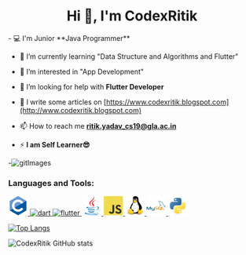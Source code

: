 <h1 align="center">Hi 👋, I'm CodexRitik</h1>
- 💻 I'm Junior **Java Programmer**

- 🌱 I’m currently learning "Data Structure and Algorithms and Flutter"

- 👀 I’m interested in "App Development"

- 🤝 I’m looking for help with **Flutter Developer**

- 📝 I write some articles on [https://www.codexritik.blogspot.com](http://www.codexritik.blogspot.com)

- 📫 How to reach me **ritik.yadav_cs19@gla.ac.in**

- ⚡ **I am Self Learner😎**

-![gitImages](https://user-images.githubusercontent.com/67820202/112162579-3156bc80-8c12-11eb-97b6-2195cb0ca94d.jpg)
<h3 align="left">Languages and Tools:</h3>
<p align="left"> <a href="https://www.cprogramming.com/" target="_blank"> <img src="https://raw.githubusercontent.com/devicons/devicon/master/icons/c/c-original.svg" alt="c" width="40" height="40"/> </a> <a href="https://dart.dev" target="_blank"> <img src="https://www.vectorlogo.zone/logos/dartlang/dartlang-icon.svg" alt="dart" width="40" height="40"/> </a> <a href="https://flutter.dev" target="_blank"> <img src="https://www.vectorlogo.zone/logos/flutterio/flutterio-icon.svg" alt="flutter" width="40" height="40"/> </a> <a href="https://www.java.com" target="_blank"> <img src="https://raw.githubusercontent.com/devicons/devicon/master/icons/java/java-original.svg" alt="java" width="40" height="40"/> </a> <a href="https://developer.mozilla.org/en-US/docs/Web/JavaScript" target="_blank"> <img src="https://raw.githubusercontent.com/devicons/devicon/master/icons/javascript/javascript-original.svg" alt="javascript" width="40" height="40"/> </a> <a href="https://www.linux.org/" target="_blank"> <img src="https://raw.githubusercontent.com/devicons/devicon/master/icons/linux/linux-original.svg" alt="linux" width="40" height="40"/> </a> <a href="https://www.mysql.com/" target="_blank"> <img src="https://raw.githubusercontent.com/devicons/devicon/master/icons/mysql/mysql-original-wordmark.svg" alt="mysql" width="40" height="40"/> </a> <a href="https://www.python.org" target="_blank"> <img src="https://raw.githubusercontent.com/devicons/devicon/master/icons/python/python-original.svg" alt="python" width="40" height="40"/> </a> </p>

[![Top Langs](https://github-readme-stats.vercel.app/api/top-langs/?username=codexritik&layout=compact)](https://github.com/codexritik/github-readme-stats)


![CodexRitik GitHub stats](https://github-readme-stats.vercel.app/api?username=codexritik&show_icons=true&theme=radical)
